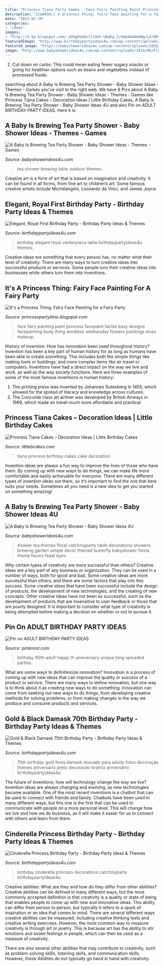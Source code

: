 ```yaml
---
title: "Princess Tiana Party Games - Face Fairy Painting Paint Princess Facepaint Fairies Easy Designs Facepainting Body Thing Wordless Wednesday Flowers Paintings Elves Makeup"
description: "It&#039;s a princess thing: fairy face painting for a fairy party"
date: "2023-01-29"
categories:
- "ideas"
images:
- "http://4.bp.blogspot.com/-aOhgOk4QvlI/Ubh-UBqEg_I/AAAAAAAAANg/LkrBRt8czZI/s1600/IMG_8712s.jpg"
featuredImage: "http://www.birthdaypartyideas4u.com/wp-content/uploads/2016/03/Royal-First-Birthday-Table-Coach-floral-centerpiece-530x795.jpg"
featured_image: "https://babyshowerideas4u.com/wp-content/uploads/2016/06/Floral-Tea-Party-Shower-Treat-Table.png"
image: "http://www.babyshowerideas4u.com/wp-content/uploads/2016/06/Floral-Tea-Party-Shower-Outdoor-Table.jpg"
---
```



2. Cut down on carbs: This could mean eating fewer sugary snacks or going for healthier options such as beans and vegetables instead of processed foods.

	

		
searching about A Baby Is Brewing Tea Party Shower - Baby Shower Ideas - Themes - Games you've visit to the right web. We have 8 Pics about A Baby Is Brewing Tea Party Shower - Baby Shower Ideas - Themes - Games like Princess Tiana Cakes – Decoration Ideas | Little Birthday Cakes, A Baby Is Brewing Tea Party Shower - Baby Shower Ideas 4U and also Pin on ADULT BIRTHDAY PARTY IDEAS. Here it is:
		
    
## A Baby Is Brewing Tea Party Shower - Baby Shower Ideas - Themes - Games

<img loading=lazy src="http://www.babyshowerideas4u.com/wp-content/uploads/2016/06/Floral-Tea-Party-Shower-Outdoor-Table.jpg" onerror="this.onerror=null;this.src='https://tse4.mm.bing.net/th?id=OIP.ccHjC1Y_6l15-gd7yaQZlAHaJ4&amp;pid=15.1';" alt="A Baby Is Brewing Tea Party Shower - Baby Shower Ideas - Themes - Games">

_Source: babyshowerideas4u.com_

>tea shower brewing table outdoor themes. 

	

Creative art is a form of art that is based on imagination and creativity. It can be found in all forms, from fine art to children’s art. Some famous creative artists include Michelangelo, Leonardo da Vinci, and James Joyce.

    
## Elegant, Royal First Birthday Party - Birthday Party Ideas &amp; Themes

<img loading=lazy src="http://www.birthdaypartyideas4u.com/wp-content/uploads/2016/03/Royal-First-Birthday-Table-Coach-floral-centerpiece-530x795.jpg" onerror="this.onerror=null;this.src='https://tse4.mm.bing.net/th?id=OIP.MxQ_BNQP6k4Ye8fj6uzQRgHaLH&amp;pid=15.1';" alt="Elegant, Royal First Birthday Party - Birthday Party Ideas &amp; Themes">

_Source: birthdaypartyideas4u.com_

>birthday elegant royal centerpiece table birthdaypartyideas4u themes. 

	

Creative ideas are something that every person has, no matter what their level of creativity. There are many ways to turn creative ideas into successful products or services. Some people turn their creative ideas into businesses while others turn them into inventions.

    
## It&#039;s A Princess Thing: Fairy Face Painting For A Fairy Party

<img loading=lazy src="http://4.bp.blogspot.com/-aOhgOk4QvlI/Ubh-UBqEg_I/AAAAAAAAANg/LkrBRt8czZI/s1600/IMG_8712s.jpg" onerror="this.onerror=null;this.src='https://tse1.mm.bing.net/th?id=OIP.W5rVxQ8NO6vD54b0dYtBXQHaLH&amp;pid=15.1';" alt="It&#039;s a Princess Thing: Fairy Face Painting for a Fairy Party">

_Source: princesspartytime.blogspot.com_

>face fairy painting paint princess facepaint fairies easy designs facepainting body thing wordless wednesday flowers paintings elves makeup. 

	

History of invention: How has innovation been used throughout history?
Invention has been a key part of human history for as long as humans have been able to create something. This includes both the simple things like making tools or buildings, and more complex items like air travel or computers. Inventions have had a direct impact on the way we live and work, as well as the way society functions. 
Here are three examples of some of the most famous inventions in human history: 

1) The printing press was invented by Johannes Gutenberg in 1455, which allowed for the spread of literacy and knowledge across cultures. 
2) The Concorde class jet airliner was developed by British Airways in 1969, which made air travel much more affordable and practical.

    
## Princess Tiana Cakes – Decoration Ideas | Little Birthday Cakes

<img loading=lazy src="http://www.littlebcakes.com/wp-content/uploads/2014/01/Princess-Tiana-Birthday-Cake.jpg" onerror="this.onerror=null;this.src='https://tse4.mm.bing.net/th?id=OIP.2jZCY3i7Q0oFyN4VzKGOvgHaJ3&amp;pid=15.1';" alt="Princess Tiana Cakes – Decoration Ideas | Little Birthday Cakes">

_Source: littlebcakes.com_

>tiana princess birthday cakes cake decoration. 

	

Invention ideas are always a fun way to improve the lives of those who have them. By coming up with new ways to do things, we can make life more comfortable and easily achievable for everyone. There are many different types of invention ideas out there, so it’s important to find the one that best suits your needs. Sometimes all you need is a new idea to get you started on something amazing!

    
## A Baby Is Brewing Tea Party Shower - Baby Shower Ideas 4U

<img loading=lazy src="https://babyshowerideas4u.com/wp-content/uploads/2016/06/Floral-Tea-Party-Shower-Treat-Table.png" onerror="this.onerror=null;this.src='https://tse2.mm.bing.net/th?id=OIP.9iF3P5plA9rVHLZ1gpWa9gHaLG&amp;pid=15.1';" alt="A Baby Is Brewing Tea Party Shower - Baby Shower Ideas 4U">

_Source: babyshowerideas4u.com_

>shower tea themes floral catchmyparty table decorations showers brewing garden simple decor themed butterfly babyshower fiesta theme favors feast eyes. 

	

Why certain types of creativity are more successful than others?
Creative ideas are a key part of any business or organization. They can be used in a number of ways, both for good and bad. Some creative ideas are more successful than others, and there are some factors that play into this success.
Some creative ideas that have been successful include the design of products, the development of new technologies, and the creating of new concepts. Other creative ideas have not been as successful, such as the development of products that are insensitive to user feedback or those that are poorly designed. It is important to consider what type of creativity is being attempted before making a decision on whether or not to pursue it.

    
## Pin On ADULT BIRTHDAY PARTY IDEAS

<img loading=lazy src="https://i.pinimg.com/736x/ba/45/fa/ba45fa4734c0ccc71ef7dd2bcbd426dd--th-birthday-party-birthday-ideas.jpg" onerror="this.onerror=null;this.src='https://tse2.mm.bing.net/th?id=OIP.ByAnrisV_XQ0CwUQ4yQx2wHaLH&amp;pid=15.1';" alt="Pin on ADULT BIRTHDAY PARTY IDEAS">

_Source: pinterest.com_

>birthday 60th adult happy th anniversary unique bing uploaded parties. 

	

What are some ways to definitionize innovation?
Innovation is a process of coming up with new ideas that can improve the quality or success of a product or service. There are many ways to define innovation, but one way is to think about it as creating new ways to do something. Innovation can come from seeking out new ways to do things, from developing creative methods for solving problems, or from making changes in the way we produce and consume products and services.

    
## Gold &amp; Black Damask 70th Birthday Party - Birthday Party Ideas &amp; Themes

<img loading=lazy src="http://i2.wp.com/www.birthdaypartyideas4u.com/wp-content/uploads/2015/03/black-damask-70th-birthday-party-ideas.jpg" onerror="this.onerror=null;this.src='https://tse4.mm.bing.net/th?id=OIP.8kGF0gb-l2v9fP6ELqGMDwHaLH&amp;pid=15.1';" alt="Gold &amp; Black Damask 70th Birthday Party - Birthday Party Ideas &amp; Themes">

_Source: birthdaypartyideas4u.com_

>70th birthday gold festa damask dourado para adulto fotos decoração themes aniversario preto decoracao branco aniversário birthdaypartyideas4u. 

	

The future of inventions: how will technology change the way we live?
Invention ideas are always changing and evolving, as new technologies become available. One of the most recent inventions is a chatbot that can be used to connect with friends and family. Chatbots have been used in many different ways, but this one is the first that can be used to communicate with people on a more personal level. This will change how we live and how we do business, as it will make it easier for us to connect with others and learn from them.

    
## Cinderella Princess Birthday Party - Birthday Party Ideas &amp; Themes

<img loading=lazy src="http://birthdaypartyideas4u.com/wp-content/uploads/2015/08/Cinderella-Princess-Birthday-Party-decorations-550x733.jpg" onerror="this.onerror=null;this.src='https://tse2.mm.bing.net/th?id=OIP.MDF_FNrMOIINxtywC78PGQHaJ3&amp;pid=15.1';" alt="Cinderella Princess Birthday Party - Birthday Party Ideas &amp; Themes">

_Source: birthdaypartyideas4u.com_

>birthday cinderella princess decorations catchmyparty birthdaypartyideas4u. 

	

Creative abilities: What are they and how do they differ from other abilities?
Creative abilities can be defined in many different ways, but the most commonly accepted definition is that creativity is a quality or state of being that enables people to come up with new and innovative ideas. This ability can differ from person to person, but typically it refers to a spark of inspiration or an idea that comes to mind.
There are several different ways creative abilities can be measured, including creative thinking tests and creative writing exercises. However, the most common way to measure creativity is through art or poetry. This is because art has the ability to stir emotions and evoke feelings in people, which can then be used as a measure of creativity.

There are also several other abilities that may contribute to creativity, such as problem-solving skills, listening skills, and communication skills. However, these Abilities do not typically go hand in hand with creativity.


